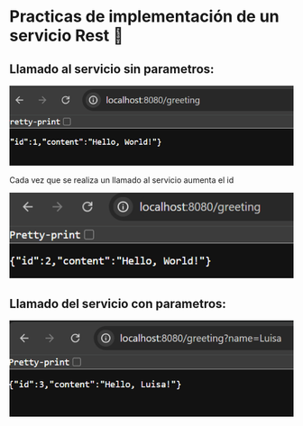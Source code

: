 # **Practicas de implementación de un servicio Rest 🚀**

## Llamado al servicio sin parametros:

![img_1.png](gs_rest_services/img_1.png)

Cada vez que se realiza un llamado al servicio aumenta el id

![img_4.png](gs_rest_services/img_4.png)

## Llamado del servicio con parametros:
![img_5.png](gs_rest_services/img_5.png)

